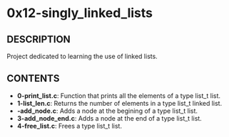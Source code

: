 # 0x12-singly_linked_lists

## DESCRIPTION
Project dedicated to learning the use of linked lists.

## CONTENTS

* **0-print_list.c**: Function that prints all the elements  of a type list_t list.
* **1-list_len.c**: Returns the number of elements in a type list_t linked list.
* **-add_node.c**: Adds a node at the begining of a type list_t list.
* **3-add_node_end.c**: Adds a node at the end of a type list_t list.
* **4-free_list.c**: Frees a type list_t list.
